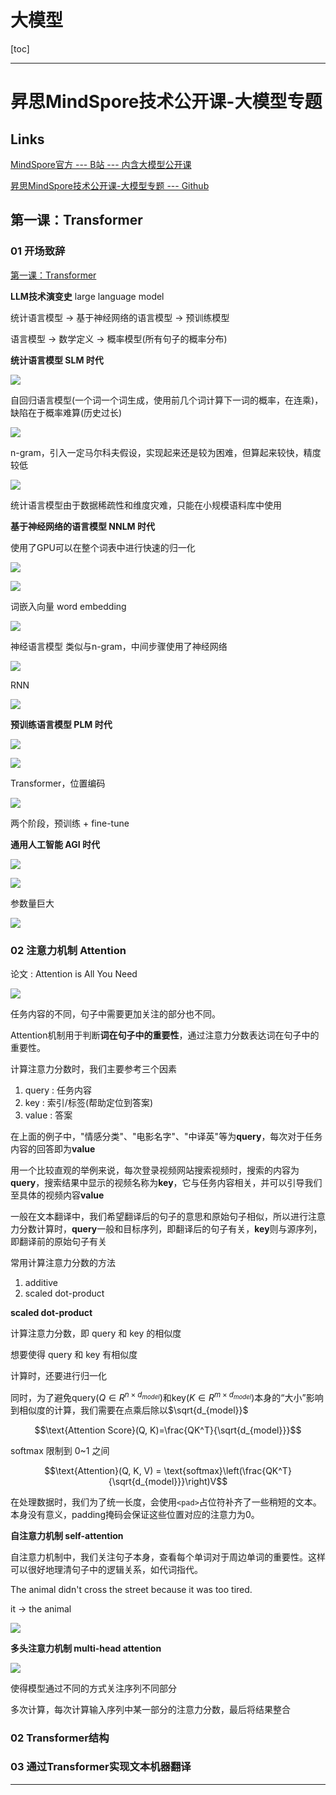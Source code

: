 # 大模型

[toc]

---

# 昇思MindSpore技术公开课-大模型专题

## Links

[MindSpore官方 --- B站 --- 内含大模型公开课](https://space.bilibili.com/526894060/video)

[昇思MindSpore技术公开课-大模型专题 --- Github](https://github.com/mindspore-courses/step_into_chatgpt)

## 第一课：Transformer

### 01 开场致辞

[第一课：Transformer](https://www.bilibili.com/video/BV16h4y1W7us/)

**LLM技术演变史** large language model

统计语言模型 -> 基于神经网络的语言模型 -> 预训练模型

语言模型 -> 数学定义 -> 概率模型(所有句子的概率分布)

**统计语言模型 SLM 时代**

![](Pics/llm001.png)

自回归语言模型(一个词一个词生成，使用前几个词计算下一词的概率，在连乘)，缺陷在于概率难算(历史过长)

![](Pics/llm002.png)

n-gram，引入一定马尔科夫假设，实现起来还是较为困难，但算起来较快，精度较低

![](Pics/llm003.png)

统计语言模型由于数据稀疏性和维度灾难，只能在小规模语料库中使用




**基于神经网络的语言模型 NNLM 时代**

使用了GPU可以在整个词表中进行快速的归一化

![](Pics/llm004.png)

![](Pics/llm005.png)

词嵌入向量 word embedding

![](Pics/llm006.png)

神经语言模型 类似与n-gram，中间步骤使用了神经网络

![](Pics/llm007.png)

RNN

![](Pics/llm008.png)




**预训练语言模型 PLM 时代**

![](Pics/llm009.png)

![](Pics/llm010.png)

Transformer，位置编码

![](Pics/llm011.png)

两个阶段，预训练 + fine-tune


**通用人工智能 AGI 时代**

![](Pics/llm012.png)

![](Pics/llm013.png)

参数量巨大

![](Pics/llm014.png)





### 02 注意力机制 Attention

论文 : Attention is All You Need

![](Pics/llm015.png)

任务内容的不同，句子中需要更加关注的部分也不同。

Attention机制用于判断**词在句子中的重要性**，通过注意力分数表达词在句子中的重要性。

计算注意力分数时，我们主要参考三个因素
1. query    : 任务内容
2. key      : 索引/标签(帮助定位到答案)
3. value    : 答案

在上面的例子中，"情感分类"、"电影名字"、"中译英"等为**query**，每次对于任务内容的回答即为**value**

用一个比较直观的举例来说，每次登录视频网站搜索视频时，搜索的内容为**query**，搜索结果中显示的视频名称为**key**，它与任务内容相关，并可以引导我们至具体的视频内容**value**

一般在文本翻译中，我们希望翻译后的句子的意思和原始句子相似，所以进行注意力分数计算时，**query**一般和目标序列，即翻译后的句子有关，**key**则与源序列，即翻译前的原始句子有关

常用计算注意力分数的方法
1. additive
2. scaled dot-product

**scaled dot-product**

计算注意力分数，即 query 和 key 的相似度

想要使得 query 和 key 有相似度

计算时，还要进行归一化

同时，为了避免query($Q \in R^{n\times d_{model}}$)和key($K \in R^{m\times d_{model}}$)本身的“大小”影响到相似度的计算，我们需要在点乘后除以$\sqrt{d_{model}}$

$$\text{Attention Score}(Q, K)=\frac{QK^T}{\sqrt{d_{model}}}$$

softmax 限制到 0~1 之间

$$\text{Attention}(Q, K, V) = \text{softmax}\left(\frac{QK^T}{\sqrt{d_{model}}}\right)V$$

在处理数据时，我们为了统一长度，会使用`<pad>`占位符补齐了一些稍短的文本。本身没有意义，padding掩码会保证这些位置对应的注意力为0。

**自注意力机制 self-attention**

自注意力机制中，我们关注句子本身，查看每个单词对于周边单词的重要性。这样可以很好地理清句子中的逻辑关系，如代词指代。

The animal didn't cross the street because it was too tired.

it -> the animal

![](Pics/llm016.png)

**多头注意力机制 multi-head attention**

![](Pics/llm017.png)

使得模型通过不同的方式关注序列不同部分

多次计算，每次计算输入序列中某一部分的注意力分数，最后将结果整合

### 02 Transformer结构



### 03 通过Transformer实现文本机器翻译










---




